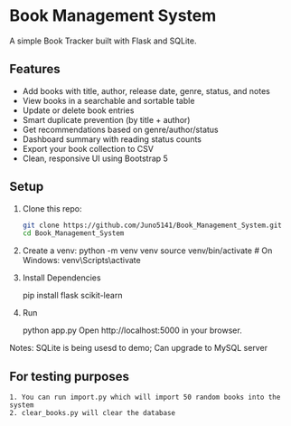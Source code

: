 #  Book Management System

A simple Book Tracker built with Flask and SQLite.

## Features

- Add books with title, author, release date, genre, status, and notes
- View books in a searchable and sortable table
- Update or delete book entries
- Smart duplicate prevention (by title + author)
- Get recommendations based on genre/author/status
- Dashboard summary with reading status counts
- Export your book collection to CSV
- Clean, responsive UI using Bootstrap 5


## Setup

1. Clone this repo:
   ```bash
   git clone https://github.com/Juno5141/Book_Management_System.git
   cd Book_Management_System

2. Create a venv:
    python -m venv venv
    source venv/bin/activate  # On Windows: venv\\Scripts\\activate

3. Install Dependencies

    pip install flask scikit-learn

4. Run

    python app.py
    Open http://localhost:5000 in your browser.

Notes: SQLite is being usesd to demo; Can upgrade to MySQL server

## For testing purposes

    1. You can run import.py which will import 50 random books into the system
    2. clear_books.py will clear the database
